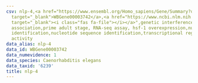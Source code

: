 ```yaml
---
csv: nlp-4,<a href="https://www.ensembl.org/Homo_sapiens/Gene/Summary?db=core;g=WBGene00003742"
  target="_blank">WBGene00003742</a>,<a href="https://www.ncbi.nlm.nih.gov/pubmed/30894454"
  target="_blank"><i class="fas fa-file"></i></a>",genetic interference,functional
  association,prime adult stage, RNA-seq assay, hsf-1 overexpression,nucleotide sequence
  identification,nucleotide sequence identification,transcriptional regulation,up-regulates
  activity
data_alias: nlp-4
data_id: WBGene00003742
data_numevidence: 1
data_species: Caenorhabditis elegans
data_taxid: '6239'
title: nlp-4
---
```

